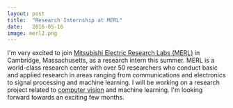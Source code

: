 ```yaml
---
layout: post
title:  "Research Internship at MERL"
date:   2016-05-16
image: merl2.png
---
```


I'm very excited to join [Mitsubishi Electric Research Labs (MERL)](http://www.merl.com/) in Cambridge, Massachusetts, as a research intern this summer. MERL is a world-class research center with over 50 researchers who conduct basic and applied research in areas ranging from communications and electronics to signal processing and machine learning. I will be working on a research project related to [computer vision](http://www.merl.com/research/computer-vision#news) and machine learning. I'm looking forward towards an exciting few months. 
